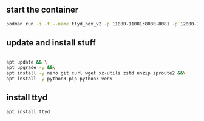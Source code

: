 ## start the container
```bash
podman run -i -t --name ttyd_box_v2 -p 11080-11081:8080-8081 -p 12000-12100:9000-9100 -v ~/ttyd_box/:/home/ubuntu/ttyd_files -v ~/ttyd_shared/:/home/ubuntu/shared docker.io/ubuntu /bin/bash
```

## update and install stuff
```bash

apt update && \
apt upgrade -y &&\
apt install -y nano git curl wget xz-utils zstd unzip iproute2 &&\
apt install -y python3-pip python3-venv

```

## install ttyd
```bash
apt install ttyd
```
